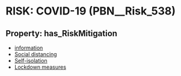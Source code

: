 # RISK: __COVID-19__ (PBN__Risk_538)

## Property: has_RiskMitigation

* [information](PBN__RiskMitigation_762)
* [Social distancing](PBN__Mitigation_2)
* [Self-isolation](PBN__Mitigation_439)
* [Lockdown measures](PBN__Mitigation_108)

